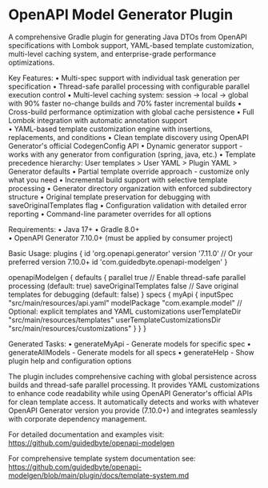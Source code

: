 # OpenAPI Model Generator Plugin

A comprehensive Gradle plugin for generating Java DTOs from OpenAPI specifications with Lombok support,
YAML-based template customization, multi-level caching system, and enterprise-grade performance optimizations.

Key Features:
• Multi-spec support with individual task generation per specification
• Thread-safe parallel processing with configurable parallel execution control
• Multi-level caching system: session → local → global with 90% faster no-change builds and 70% faster incremental builds
• Cross-build performance optimization with global cache persistence
• Full Lombok integration with automatic annotation support  
• YAML-based template customization engine with insertions, replacements, and conditions
• Clean template discovery using OpenAPI Generator's official CodegenConfig API
• Dynamic generator support - works with any generator from configuration (spring, java, etc.)
• Template precedence hierarchy: User templates > User YAML > Plugin YAML > Generator defaults
• Partial template override approach - customize only what you need
• Incremental build support with selective template processing
• Generator directory organization with enforced subdirectory structure
• Original template preservation for debugging with saveOriginalTemplates flag
• Configuration validation with detailed error reporting
• Command-line parameter overrides for all options

Requirements:
• Java 17+
• Gradle 8.0+  
• OpenAPI Generator 7.10.0+ (must be applied by consumer project)

Basic Usage:
plugins {
    id 'org.openapi.generator' version '7.11.0'  // Or your preferred version 7.10.0+
    id 'com.guidedbyte.openapi-modelgen'
}

openapiModelgen {
    defaults {
        parallel true  // Enable thread-safe parallel processing (default: true)
        saveOriginalTemplates false  // Save original templates for debugging (default: false)
    }
    specs {
        myApi {
            inputSpec "src/main/resources/api.yaml"
            modelPackage "com.example.model"
            // Optional: explicit templates and YAML customizations
            userTemplateDir "src/main/resources/templates"
            userTemplateCustomizationsDir "src/main/resources/customizations"
        }
    }
}

Generated Tasks:
• generateMyApi - Generate models for specific spec
• generateAllModels - Generate models for all specs
• generateHelp - Show plugin help and configuration options

The plugin includes comprehensive caching with global persistence across builds and thread-safe parallel processing.
It provides YAML customizations to enhance code readability while using OpenAPI Generator's official APIs for clean
template access. It automatically detects and works with whatever OpenAPI Generator version you provide (7.10.0+)
and integrates seamlessly with corporate dependency management.

For detailed documentation and examples visit: <https://github.com/guidedbyte/openapi-modelgen>

For comprehensive template system documentation see: <https://github.com/guidedbyte/openapi-modelgen/blob/main/plugin/docs/template-system.md>